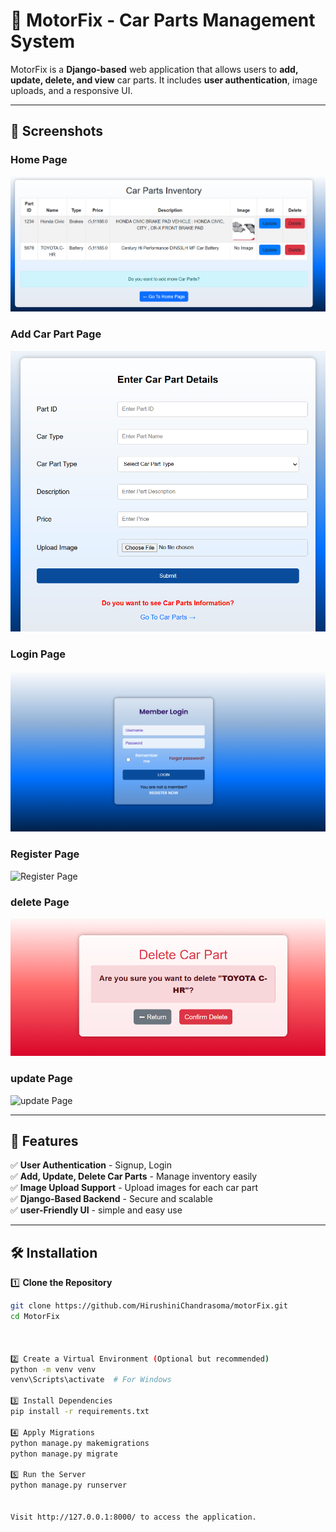 # 🚗 MotorFix - Car Parts Management System

MotorFix is a **Django-based** web application that allows users to **add, update, delete, and view** car parts. It includes **user authentication**, image uploads, and a responsive UI.

 

---

## 📸 Screenshots

### Home Page
![Home Page](/MotorFix/screenshots/carpartsinventory.png)

### Add Car Part Page
![Add Car Part](/MotorFix/screenshots/adddetails.png)

### Login Page
![Login Page](/MotorFix/screenshots/login.png)

### Register Page
![Register Page](/MotorFix/screenshots/register.png)

### delete Page
![delete Page](/MotorFix/screenshots/delete.png)

### update Page
![update Page](screenshots/updatedetails.png)

---

## 📌 Features

✅ **User Authentication** - Signup, Login  
✅ **Add, Update, Delete Car Parts** - Manage inventory easily  
✅ **Image Upload Support** - Upload images for each car part  
✅ **Django-Based Backend** - Secure and scalable  
✅ **user-Friendly UI** - simple and easy use  

---

## 🛠 Installation

1️⃣ **Clone the Repository**
```bash
git clone https://github.com/HirushiniChandrasoma/motorFix.git
cd MotorFix



2️⃣ Create a Virtual Environment (Optional but recommended)
python -m venv venv
venv\Scripts\activate  # For Windows

3️⃣ Install Dependencies
pip install -r requirements.txt

4️⃣ Apply Migrations
python manage.py makemigrations
python manage.py migrate

5️⃣ Run the Server
python manage.py runserver     


Visit http://127.0.0.1:8000/ to access the application.
